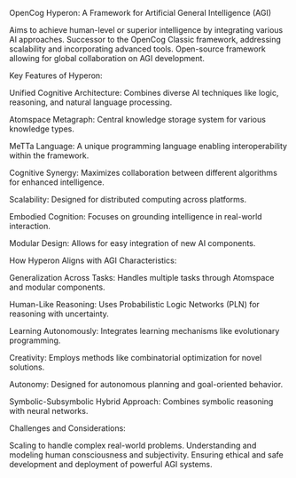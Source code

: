 OpenCog Hyperon: A Framework for Artificial General Intelligence (AGI)

Aims to achieve human-level or superior intelligence by integrating various AI approaches.
Successor to the OpenCog Classic framework, addressing scalability and incorporating advanced tools.
Open-source framework allowing for global collaboration on AGI development.

Key Features of Hyperon:

Unified Cognitive Architecture: Combines diverse AI techniques like logic, reasoning, and natural language processing.

Atomspace Metagraph: Central knowledge storage system for various knowledge types.

MeTTa Language: A unique programming language enabling interoperability within the framework.

Cognitive Synergy: Maximizes collaboration between different algorithms for enhanced intelligence.

Scalability: Designed for distributed computing across platforms.

Embodied Cognition: Focuses on grounding intelligence in real-world interaction.

Modular Design: Allows for easy integration of new AI components.

How Hyperon Aligns with AGI Characteristics:

Generalization Across Tasks: Handles multiple tasks through Atomspace and modular components.

Human-Like Reasoning: Uses Probabilistic Logic Networks (PLN) for reasoning with uncertainty.

Learning Autonomously: Integrates learning mechanisms like evolutionary programming.

Creativity: Employs methods like combinatorial optimization for novel solutions.

Autonomy: Designed for autonomous planning and goal-oriented behavior.

Symbolic-Subsymbolic Hybrid Approach: Combines symbolic reasoning with neural networks.


Challenges and Considerations:

Scaling to handle complex real-world problems.
Understanding and modeling human consciousness and subjectivity.
Ensuring ethical and safe development and deployment of powerful AGI systems.